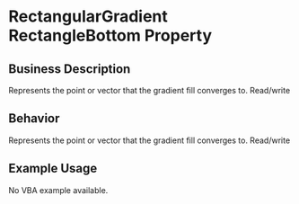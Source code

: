 # RectangularGradient RectangleBottom Property

## Business Description
Represents the point or vector that the gradient fill converges to. Read/write

## Behavior
Represents the point or vector that the gradient fill converges to. Read/write

## Example Usage
No VBA example available.